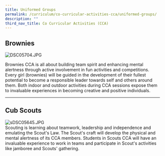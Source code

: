 ```yaml
---
title: Uniformed Groups
permalink: /curriculum/co-curricular-activities-cca/uniformed-groups/
description: ""
third_nav_title: Co Curricular Activities (CCA)
---
```

Brownies
--------

![DSC05704.JPG](https://bedokgreenpri.moe.edu.sg/qql/slot/u552/DSC05704.JPG)  
  
Brownies CCA is all about building team spirit and enhancing mental alertness through active involvement in fun activities and competitions. Every girl (brownies) will be guided in the development of their fullest potential to become a responsible leader towards self and others around them. Both indoor and outdoor activities during CCA sessions expose them to invaluable experiences in becoming creative and positive individuals.  
  

* * *

Cub Scouts
----------

![sDSC05645.JPG](https://bedokgreenpri.moe.edu.sg/qql/slot/u552/sDSC05645.JPG)  
Scouting is learning about teamwork, leadership and independence and emulating the Scout's Law. The Scout's craft will develop the physical and mental alertness of its CCA members. Students in Scouts CCA will have an invaluable experience to work in teams and participate in Scout's activities like jamboree and Scouts' gathering.